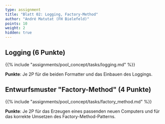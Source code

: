 ```yaml
---
type: assignment
title: "Blatt 02: Logging, Factory-Method"
author: "André Matutat (FH Bielefeld)"
points: 10
weight: 2
hidden: true
---
```



## Logging (6 Punkte)

{{% include "assignments/pool_concept/tasks/logging.md" %}}

**Punkte**: Je 2P für die beiden Formatter und das Einbauen des Loggings.


## Entwurfsmuster "Factory-Method" (4 Punkte)

{{% include "assignments/pool_concept/tasks/factory_method.md" %}}

**Punkte**: Je 2P für das Erzeugen eines passenden neuen Computers und für
das korrekte Umsetzen des Factory-Method-Patterns.
